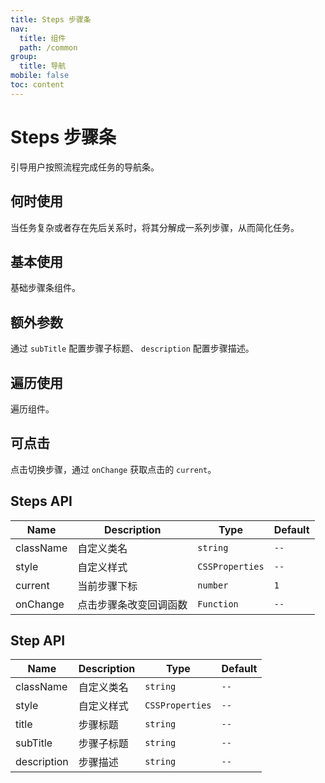 ```yaml
---
title: Steps 步骤条
nav:
  title: 组件
  path: /common
group:
  title: 导航
mobile: false
toc: content
---
```


# Steps 步骤条

引导用户按照流程完成任务的导航条。

## 何时使用

当任务复杂或者存在先后关系时，将其分解成一系列步骤，从而简化任务。

## 基本使用

基础步骤条组件。

<code src="./demos/index1.tsx"></code>

## 额外参数

通过 `subTitle` 配置步骤子标题、 `description` 配置步骤描述。

<code src="./demos/index2.tsx"></code>

## 遍历使用

遍历组件。

<code src="./demos/index3.tsx"></code>

## 可点击

点击切换步骤，通过 `onChange` 获取点击的 `current`。

<code src="./demos/index4.tsx"></code>

## Steps API

| Name      | Description            | Type            | Default |
| --------- | ---------------------- | --------------- | ------- |
| className | 自定义类名             | `string`        | `--`    |
| style     | 自定义样式             | `CSSProperties` | `--`    |
| current   | 当前步骤下标           | `number`        | `1`     |
| onChange  | 点击步骤条改变回调函数 | `Function`      | `--`    |

## Step API

| Name        | Description | Type            | Default |
| ----------- | ----------- | --------------- | ------- |
| className   | 自定义类名  | `string`        | `--`    |
| style       | 自定义样式  | `CSSProperties` | `--`    |
| title       | 步骤标题    | `string`        | `--`    |
| subTitle    | 步骤子标题  | `string`        | `--`    |
| description | 步骤描述    | `string`        | `--`    |
